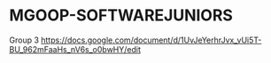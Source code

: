 # MGOOP-SOFTWAREJUNIORS
Group 3
https://docs.google.com/document/d/1UvJeYerhrJvx_vUi5T-BU_962mFaaHs_nV6s_o0bwHY/edit
